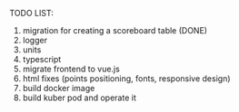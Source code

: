 TODO LIST: 
1. migration for creating a scoreboard table (DONE)
2. logger
3. units
4. typescript
5. migrate frontend to vue.js
6. html fixes (points positioning, fonts, responsive design)
7. build docker image
8. build kuber pod and operate it